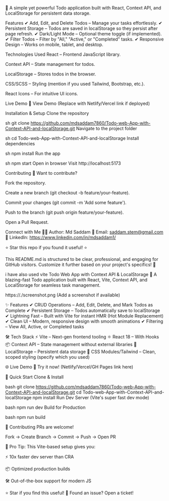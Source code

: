 🚀 A simple yet powerful Todo application built with React, Context API, and LocalStorage for persistent data storage.


Features
✔ Add, Edit, and Delete Todos – Manage your tasks effortlessly.
✔ Persistent Storage – Todos are saved in localStorage so they persist after page refresh.
✔ Dark/Light Mode – Optional theme toggle (if implemented).
✔ Filter Todos – Filter by "All," "Active," or "Completed" tasks.
✔ Responsive Design – Works on mobile, tablet, and desktop.

Technologies Used
React – Frontend JavaScript library.

Context API – State management for todos.

LocalStorage – Stores todos in the browser.

CSS/SCSS – Styling (mention if you used Tailwind, Bootstrap, etc.).

React Icons – For intuitive UI icons.

Live Demo
🔗 View Demo (Replace with Netlify/Vercel link if deployed)

Installation & Setup
Clone the repository

sh
git clone https://github.com/mdsaddam7860/Todo-web-App-with-Context-API-and-localStorage.git
Navigate to the project folder

sh
cd Todo-web-App-with-Context-API-and-localStorage
Install dependencies

sh
npm install
Run the app

sh
npm start
Open in browser
Visit http://localhost:5173

Contributing
🤝 Want to contribute?

Fork the repository.

Create a new branch (git checkout -b feature/your-feature).

Commit your changes (git commit -m 'Add some feature').

Push to the branch (git push origin feature/your-feature).

Open a Pull Request.

Connect with Me
👨‍💻 Author: Md Saddam
📧 Email: saddam.stem@gmail.com
🔗 LinkedIn: https://www.linkedin.com/in/mdsaddam1/

⭐ Star this repo if you found it useful! ⭐

This README.md is structured to be clear, professional, and engaging for GitHub visitors. Customize it further based on your project's specifics! 🚀

i have also used vite
Todo Web App with Context API & LocalStorage
🚀 A blazing-fast Todo application built with React, Vite, Context API, and LocalStorage for seamless task management.

https://./screenshot.png (Add a screenshot if available)

✨ Features
✔ CRUD Operations – Add, Edit, Delete, and Mark Todos as Complete
✔ Persistent Storage – Todos automatically save to localStorage
✔ Lightning Fast – Built with Vite for instant HMR (Hot Module Replacement)
✔ Clean UI – Modern, responsive design with smooth animations
✔ Filtering – View All, Active, or Completed tasks

🛠 Tech Stack
⚡ Vite – Next-gen frontend tooling
⚛ React 18 – With Hooks
📦 Context API – State management without external libraries
💾 LocalStorage – Persistent data storage
🎨 CSS Modules/Tailwind – Clean, scoped styling (specify which you used)

🌐 Live Demo
🔗 Try it now! (Netlify/Vercel/GH Pages link here)

🚀 Quick Start
Clone & Install

bash
git clone https://github.com/mdsaddam7860/Todo-web-App-with-Context-API-and-localStorage.git
cd Todo-web-App-with-Context-API-and-localStorage
npm install
Run Dev Server (Vite's super fast dev mode)

bash
npm run dev
Build for Production

bash
npm run build

🤝 Contributing
PRs are welcome!

Fork → Create Branch → Commit → Push → Open PR


🌟 Pro Tip:
This Vite-based setup gives you:

⚡ 10x faster dev server than CRA

📦 Optimized production builds

🛠 Out-of-the-box support for modern JS

⭐ Star if you find this useful!
🐛 Found an issue? Open a ticket!
